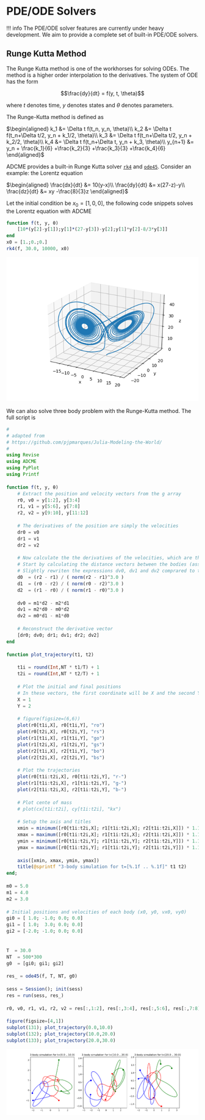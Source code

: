 # PDE/ODE Solvers

!!! info
    The PDE/ODE solver features are currently under heavy development. We aim to provide a complete set of built-in PDE/ODE solvers.

## Runge Kutta Method
The Runge Kutta method is one of the workhorses for solving ODEs. The method is a higher order interpolation to the derivatives. The system of ODE has the form
```math
\frac{dy}{dt} = f(y, t, \theta)
```
where $t$ denotes time, $y$ denotes states and $\theta$ denotes parameters. 

The Runge-Kutta method is defined as

$\begin{aligned}
k_1 &= \Delta t f(t_n, y_n, \theta)\\
k_2 &= \Delta t f(t_n+\Delta t/2, y_n + k_1/2, \theta)\\
k_3 &= \Delta t f(t_n+\Delta t/2, y_n + k_2/2, \theta)\\
k_4 &= \Delta t f(t_n+\Delta t, y_n + k_3, \theta)\\
y_{n+1} &= y_n + \frac{k_1}{6} +\frac{k_2}{3} +\frac{k_3}{3} +\frac{k_4}{6}
\end{aligned}$

ADCME provides a built-in Runge Kutta solver [`rk4`](@ref) and [`ode45`](@ref). Consider an example: the Lorentz equation

$\begin{aligned}
\frac{dx}{dt} &= 10(y-x)\\ 
\frac{dy}{dt} &= x(27-z)-y\\ 
\frac{dz}{dt} &= xy -\frac{8}{3}z
\end{aligned}$

Let the initial condition be $x_0 = [1,0,0]$, the following code snippets solves the Lorentz equation with ADCME
```julia
function f(t, y, θ)
    [10*(y[2]-y[1]);y[1]*(27-y[3])-y[2];y[1]*y[2]-8/3*y[3]]
end
x0 = [1.;0.;0.]
rk4(f, 30.0, 10000, x0)
```

![](https://github.com/ADCMEMarket/ADCMEImages/blob/master/ADCME/lorentz.png?raw=true)

We can also solve three body problem with the Runge-Kutta method. The full script is 
```julia
# 
# adapted from 
# https://github.com/pjpmarques/Julia-Modeling-the-World/
# 
using Revise
using ADCME
using PyPlot
using Printf

function f(t, y, θ)
    # Extract the position and velocity vectors from the g array
    r0, v0 = y[1:2], y[3:4]
    r1, v1 = y[5:6], y[7:8]
    r2, v2 = y[9:10], y[11:12]
    
    # The derivatives of the position are simply the velocities
    dr0 = v0
    dr1 = v1
    dr2 = v2
    
    # Now calculate the the derivatives of the velocities, which are the accelarations
    # Start by calculating the distance vectors between the bodies (assumes m0, m1 and m2 are global variables)
    # Slightly rewriten the expressions dv0, dv1 and dv2 comprared to the normal equations so we can reuse d0, d1 and d2
    d0  = (r2 - r1) / ( norm(r2 - r1)^3.0 )
    d1  = (r0 - r2) / ( norm(r0 - r2)^3.0 )
    d2  = (r1 - r0) / ( norm(r1 - r0)^3.0 )    
    
    dv0 = m1*d2 - m2*d1
    dv1 = m2*d0 - m0*d2
    dv2 = m0*d1 - m1*d0
    
    # Reconstruct the derivative vector
    [dr0; dv0; dr1; dv1; dr2; dv2]
end

function plot_trajectory(t1, t2)

    t1i = round(Int,NT * t1/T) + 1
    t2i = round(Int,NT * t2/T) + 1
    
    # Plot the initial and final positions
    # In these vectors, the first coordinate will be X and the second Y
    X = 1
    Y = 2
    
    # figure(figsize=(6,6))
    plot(r0[t1i,X], r0[t1i,Y], "ro")
    plot(r0[t2i,X], r0[t2i,Y], "rs")
    plot(r1[t1i,X], r1[t1i,Y], "go")
    plot(r1[t2i,X], r1[t2i,Y], "gs")
    plot(r2[t1i,X], r2[t1i,Y], "bo")
    plot(r2[t2i,X], r2[t2i,Y], "bs")
    
    # Plot the trajectories
    plot(r0[t1i:t2i,X], r0[t1i:t2i,Y], "r-")
    plot(r1[t1i:t2i,X], r1[t1i:t2i,Y], "g-")
    plot(r2[t1i:t2i,X], r2[t1i:t2i,Y], "b-")
    
    # Plot cente of mass
    # plot(cx[t1i:t2i], cy[t1i:t2i], "kx")
    
    # Setup the axis and titles
    xmin = minimum([r0[t1i:t2i,X]; r1[t1i:t2i,X]; r2[t1i:t2i,X]]) * 1.10
    xmax = maximum([r0[t1i:t2i,X]; r1[t1i:t2i,X]; r2[t1i:t2i,X]]) * 1.10
    ymin = minimum([r0[t1i:t2i,Y]; r1[t1i:t2i,Y]; r2[t1i:t2i,Y]]) * 1.10
    ymax = maximum([r0[t1i:t2i,Y]; r1[t1i:t2i,Y]; r2[t1i:t2i,Y]]) * 1.10
    
    axis([xmin, xmax, ymin, ymax])
    title(@sprintf "3-body simulation for t=[%.1f .. %.1f]" t1 t2)
end;

m0 = 5.0
m1 = 4.0
m2 = 3.0

# Initial positions and velocities of each body (x0, y0, vx0, vy0) 
gi0 = [ 1.0; -1.0; 0.0; 0.0]
gi1 = [ 1.0;  3.0; 0.0; 0.0]
gi2 = [-2.0; -1.0; 0.0; 0.0]


T  = 30.0
NT  = 500*300
g0  = [gi0; gi1; gi2]

res_ = ode45(f, T, NT, g0)

sess = Session(); init(sess)
res = run(sess, res_)

r0, v0, r1, v1, r2, v2 = res[:,1:2], res[:,3:4], res[:,5:6], res[:,7:8], res[:,9:10], res[:,11:12]

figure(figsize=[4,1])
subplot(131); plot_trajectory(0.0,10.0)
subplot(132); plot_trajectory(10.0,20.0)
subplot(133); plot_trajectory(20.0,30.0)
```

![](https://github.com/ADCMEMarket/ADCMEImages/blob/master/ADCME/threebody.png?raw=true)
